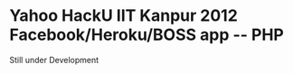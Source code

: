 Yahoo HackU IIT Kanpur 2012 
Facebook/Heroku/BOSS app -- PHP
=================================
Still under Development